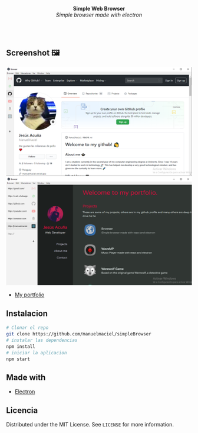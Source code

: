 <p align="center">
  <b>Simple Web Browser</b><br>
  <i>Simple browser made with electron</i><br><br>
  <br><br>
</p>

## Screenshot 🖼️
![screen](https://raw.githubusercontent.com/ManuelMaciel/simpleBrowser/master/img/img2.png)
<br>
![screen](https://raw.githubusercontent.com/ManuelMaciel/simpleBrowser/master/img/img1.png)
* [My portfolio](https://manuelmaciel.vercel.app "Live")

## Instalacion
``` bash
# Clonar el repo
git clone https://github.com/manuelmaciel/simpleBrowser
# instalar las dependencias
npm install
# iniciar la aplicacion
npm start
```

## Made with
* [Electron](https://electron.atom.io)

## Licencia

Distributed under the MIT License. See `LICENSE` for more information.
